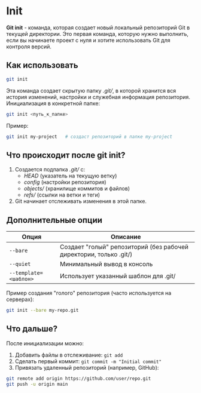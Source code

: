 # Init
**Git init** - команда, которая создает новый локальный репозиторий Git в текущей директории. Это первая команда, которую нужно выполнить, если вы начинаете проект с нуля и хотите использовать Git для контроля версий.
## Как использовать
```bash
git init
```
Эта команда создает скрытую папку *.git/*, в которой хранится вся история изменений, настройки и служебная информация репозитория.
Инициализация в конкретной папке:
```bash
git init <путь_к_папке>
```
Пример:
```bash
git init my-project   # создаст репозиторий в папке my-project
```
## Что происходит после git init?
1. Создается подпапка *.git/* с:
	- *HEAD* (указатель на текущую ветку)
	- *config* (настройки репозитория)
	- *objects/* (хранилище коммитов и файлов)
	- *refs/* (ссылки на ветки и теги)
2. Git начинает отслеживать изменения в этой папке.
## Дополнительные опции

| Опция                 | Описание                                                           |
| --------------------- | ------------------------------------------------------------------ |
| `--bare`              | Создает "голый" репозиторий (без рабочей директории, только .git/) |
| `--quiet`             | Минимальный вывод в консоль                                        |
| `--template=<шаблон>` | Использует указанный шаблон для .git/                              |
Пример создания "голого" репозитория (часто используется на серверах):
```bash
git init --bare my-repo.git
```
## Что дальше?
После инициализации можно:
1. Добавить файлы в отслеживание: `git add`
2. Сделать первый коммит: `git commit -m "Initial commit"`
3. Привязать удаленный репозиторий (например, GitHub):
```bash
git remote add origin https://github.com/user/repo.git
git push -u origin main
```
